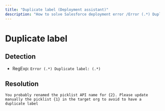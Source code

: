 ```yaml
---
title: "Duplicate label (Deployment assistant)"
description: "How to solve Salesforce deployment error /Error (.*) Duplicate label: (.*)"
---
```

<!-- markdownlint-disable MD013 -->
# Duplicate label

## Detection

- RegExp: `Error (.*) Duplicate label: (.*)`

## Resolution

```shell
You probably renamed the picklist API name for {2}. Please update manually the picklist {1} in the target org to avoid to have a duplicate label
```

